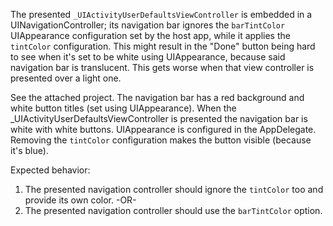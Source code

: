 The presented `_UIActivityUserDefaultsViewController` is embedded in a UINavigationController; its navigation bar ignores the `barTintColor` UIAppearance configuration set by the host app, while it applies the `tintColor` configuration. This might result in the "Done" button being hard to see when it's  set to be white using UIAppearance, because said navigation bar is translucent. This gets worse when that view controller is presented over a light one.

See the attached project. The navigation bar has a red background and white button titles (set using UIAppearance). When the _UIActivityUserDefaultsViewController is presented the navigation bar is white with white buttons.
UIAppearance is configured in the AppDelegate. Removing the `tintColor` configuration makes the button visible (because it's blue).

Expected behavior:
1. The presented navigation controller should ignore the `tintColor` too and provide its own color.
-OR-
2. The presented navigation controller should use the `barTintColor` option.